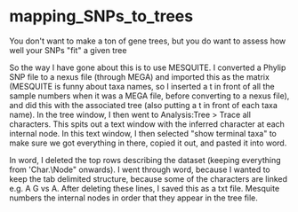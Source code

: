 # mapping_SNPs_to_trees
You don't want to make a ton of gene trees, but you do want to assess how well your SNPs "fit" a given tree

So the way I have gone about this is to use MESQUITE. I converted a Phylip SNP file to a nexus file (through MEGA) and imported this as the matrix (MESQUITE is funny about taxa names, so I inserted a t in front of all the sample numbers when it was a MEGA file, before converting to a nexus file), and did this with the associated tree (also putting a t in front of each taxa name). In the tree window, I then went to Analysis:Tree > Trace all characters. This spits out a text window with the inferred character at each internal node. In this text window, I then selected "show terminal taxa" to make sure we got everything in there, copied it out, and pasted it into word.

In word, I deleted the top rows describing the dataset (keeping everything from 'Char.\Node" onwards). I went through word, because I wanted to keep the tab delimited structure, because some of the characters are linked e.g. A G vs A. After deleting these lines, I saved this as a txt file. Mesquite numbers the internal nodes in order that they appear in the tree file.
